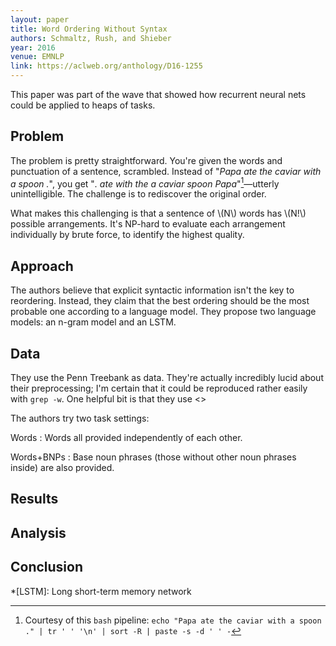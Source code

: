 ```yaml
---
layout: paper
title: Word Ordering Without Syntax
authors: Schmaltz, Rush, and Shieber
year: 2016
venue: EMNLP
link: https://aclweb.org/anthology/D16-1255
---
```


This paper was part of the wave that showed how recurrent neural nets could be applied to heaps of tasks. 

<!--more-->

## Problem

The problem is pretty straightforward. You're given the words and punctuation of a sentence, scrambled. Instead of "*Papa ate the caviar with a spoon .*", you get "*. ate with the a caviar spoon Papa*"[^a]—utterly unintelligible. The challenge is to rediscover the original order. 

What makes this challenging is that a sentence of \\(N\\) words has \\(N!\\) possible arrangements. It's NP-hard to evaluate each arrangement individually by brute force, to identify the highest quality.

## Approach

The authors believe that explicit syntactic information isn't the key to reordering. Instead, they claim that the best ordering should be the most probable one according to a language model. They propose two language models: an n-gram model and an LSTM.


## Data

They use the Penn Treebank as data. They're actually incredibly lucid about their preprocessing; I'm certain that it could be reproduced rather easily with `grep -w`. One helpful bit is that they use <>

The authors try two task settings:

Words
: Words all provided independently of each other.

Words+BNPs
: Base noun phrases (those without other noun phrases inside) are also provided.

## Results

## Analysis

## Conclusion  


[^a]: Courtesy of this `bash` pipeline: `echo "Papa ate the caviar with a spoon ." | tr ' ' '\n' | sort -R | paste -s -d ' ' -`

*[LSTM]: Long short-term memory network
